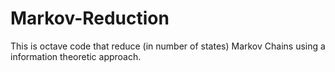 # Markov-Reduction
This is octave code that reduce (in number of states) Markov Chains using a information theoretic approach.
